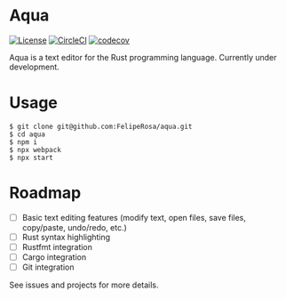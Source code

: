 Aqua
====

[![License](https://img.shields.io/github/license/FelipeRosa/aqua)](https://github.com/FelipeRosa/aqua/blob/master/LICENSE.md)
[![CircleCI](https://circleci.com/gh/FelipeRosa/aqua.svg?style=shield)](https://circleci.com/gh/FelipeRosa/aqua)
[![codecov](https://codecov.io/gh/FelipeRosa/aqua/branch/master/graph/badge.svg)](https://codecov.io/gh/FelipeRosa/aqua)

Aqua is a text editor for the Rust programming language. Currently under development.

Usage
=====

```
$ git clone git@github.com:FelipeRosa/aqua.git
$ cd aqua
$ npm i
$ npx webpack
$ npx start
```

Roadmap
=======

- [ ] Basic text editing features (modify text, open files, save files, copy/paste, undo/redo, etc.)
- [ ] Rust syntax highlighting
- [ ] Rustfmt integration
- [ ] Cargo integration
- [ ] Git integration

See issues and projects for more details.

